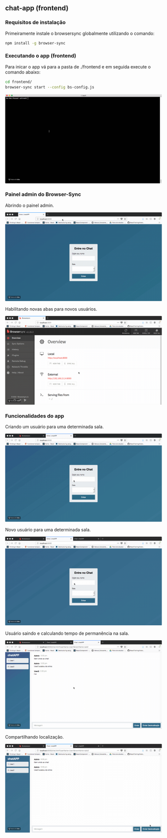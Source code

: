 ## chat-app (frontend)

### Requisitos de instalação

Primeiramente instale o browsersync globalmente utilizando o comando: 
``` bash
npm install -g browser-sync
```

### Executando o app (frontend)

Para inicar o app vá para a pasta de ./frontend e em seguida execute o comando abaixo:
``` bash
cd frontend/
browser-sync start --config bs-config.js
```

![Executando o app](.readme/1-execute-app.gif)

### Painel admin do Browser-Sync

Abrindo o painel admin.

![Admin panel](.readme/2-open-admin.gif)


Habilitando novas abas para novos usuários.

![New Tab](.readme/3-open-new-tab.gif)


### Funcionalidades do app

Criando um usuário para uma determinada sala.

![User Chat Room](.readme/4-create-user.gif)

Novo usuário para uma determinada sala.

![New User Chat Room](.readme/5-new-user.gif)

Usuário saindo e calculando tempo de permanência na sala.

![User Left Chat Room](.readme/6-left-user-talk-time.gif)

Compartilhando localização.

![Share Location Chat Room](.readme/7-share-location.gif)